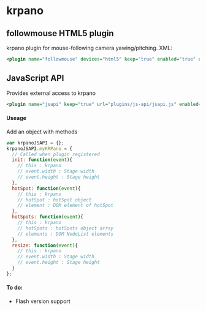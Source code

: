 # krpano

## followmouse HTML5 plugin
krpano plugin for mouse-following camera yawing/pitching. XML:
```xml
<plugin name="followmouse" devices="html5" keep="true" enabled="true" url="plugins/followmouse/followmouse.js" alturl="plugins/followmouse/followmouse.swf"  />
```

## JavaScript API
Provides external access to krpano
```xml
<plugin name="jsapi" keep="true" url="plugins/js-api/jsapi.js" enabled="true" hotspotclassformat="hotspot" id="myKRPano" />
```
#### Useage
Add an object with methods
```javascript
var krpanoJSAPI = {};
krpanoJSAPI.myKRPano = {
  // Called when plugin registered
  init: function(event){
    // this : krpano
    // event.width : Stage width
    // event.height : Stage height
  },
  hotSpot: function(event){
    // this : krpano
    // hotSpot : hotSpot object
    // element : DOM element of hotSpot
  },
  hotSpots: function(event){
    // this : krpano
    // hotSpots : hotSpots object array
    // elements : DOM NodeList elements
  },
  resize: function(event){
    // this : krpano
    // event.width : Stage width
    // event.height : Stage height
  }
};
```
#### To do:
- Flash version support
